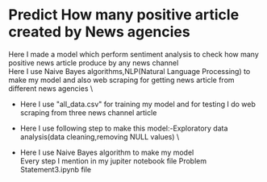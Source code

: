 # Predict How many positive article created by News agencies
Here I made a model which perform sentiment analysis to check how many positive news article produce by any news channel \
Here I use Naive Bayes algorithms,NLP(Natural Language Processing) to make my model and also web scraping for getting news article from
different news agencies \
- Here I use "all_data.csv" for training my model and for testing I do web scraping from three news channel article 

- Here I use following step to make this model:-Exploratory data analysis(data cleaning,removing NULL values) \
- Here I use  Naive Bayes algorithm to make my model \
Every step I mention in my jupiter notebook file Problem Statement3.ipynb file
